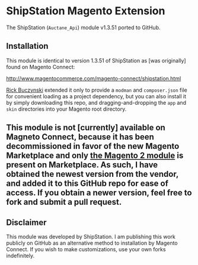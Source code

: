 # ShipStation Magento Extension
The ShipStation (`Auctane_Api`) module v1.3.51 ported to GitHub.

## Installation
This module is identical to version 1.3.51 of ShipStation as [was originally] found on Magento Connect:

http://www.magentocommerce.com/magento-connect/shipstation.html

[Rick Buczynski](https://github.com/vbuck) extended it only to provide a `modman` and `composer.json` file for convenient loading as a project dependency, but you can also install it by simply downloading this repo, and dragging-and-dropping the `app` and `skin` directories into your Magento root directory.

## This module is not [currently] available on Magneto Connect, because it has been decommissioned in favor of the new Magento Marketplace and only [the Magento 2 module](https://marketplace.magento.com/auctane-api.html) is present on Marketplace. As such, I have obtained the newest version from the vendor, and added it to this GitHub repo for ease of access. If you obtain a newer version, feel free to fork and submit a pull request.

## Disclaimer
This module was developed by ShipStation. I am publishing this work publicly on GitHub as an alternative method to installation by Magento Connect. If you wish to make customizations, use your own forks indefinitely.